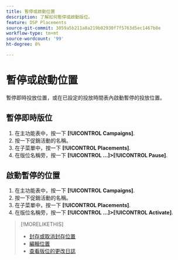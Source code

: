 ```yaml
---
title: 暫停或啟動位置
description: 了解如何暫停或啟動版位。
feature: DSP Placements
source-git-commit: 3059a5b211a8a219b02930f7f5763d5ec1467b8e
workflow-type: tm+mt
source-wordcount: '99'
ht-degree: 0%

---
```


# 暫停或啟動位置

暫停即時投放位置，或在已設定的投放時間表內啟動暫停的投放位置。

## 暫停即時版位

1. 在主功能表中，按一下 **[!UICONTROL Campaigns]**.
1. 按一下促銷活動的名稱。
1. 在子菜單中，按一下 **[!UICONTROL Placements]**.
1. 在版位名稱旁，按一下  **[!UICONTROL ...]>[!UICONTROL Pause]**.

## 啟動暫停的位置

1. 在主功能表中，按一下 **[!UICONTROL Campaigns]**.
1. 按一下促銷活動的名稱。
1. 在子菜單中，按一下 **[!UICONTROL Placements]**.
1. 在版位名稱旁，按一下  **[!UICONTROL ...]>[!UICONTROL Activate]**.

>[!MORELIKETHIS]
>
>* [封存或取消封存位置](placement-archive-unarchive.md)
>* [編輯位置](placement-edit.md)
>* [查看版位的更改日誌](placement-change-log.md)

